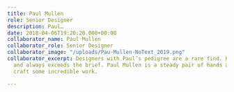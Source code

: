 ```yaml
---
title: Paul Mullen
role: Senior Designer
description: Paul…
date: 2018-04-06T19:20:20.000+00:00
collaborator_name: Paul Mullen
collaborator_role: Senior Designer
collaborator_image: "/uploads/Pau-Mullen-NoText_2019.png"
collaborator_excerpt: Designers with Paul’s pedigree are a rare find. He’s fast, accurate
  and always exceeds the brief. Paul Mullen is a steady pair of hands and those hands
  craft some incredible work.

---
```

